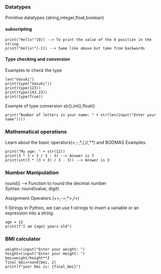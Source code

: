 ### Datatypes
Primitive datatypes (string,integer,float,boolean)

#### subscripting
````
print("Hello!"[0]) --> To print the value of the 0 position in the string
print("Hello!"[-1]) --> Same like above but take from backwards
````
#### Type checking and conversion
Examples to check the type
````
len("Vasuki")
print(type("Vasuki"))
print(type(123))
print(type(143.23))
print(type(True))
````
Example of type conversion str(),int(),float()
````
print("Number of letters in your name: " + str(len(input("Enter your name"))))
````
### Mathematical operations
Learn about the basic operators(=,-,*,/,//,**) and BODMAS
Examples:
````
print("My age: " + str(12))
print(3 * 3 + 3 / 3 - 3) --> Answer is 7
print(int(3 * (3 + 3) / 3 - 3)) --> Answer is 3
````
### Number Manipulation
round() --> Function to round the decimal number <br>
Syntax: round(value, digit)

Assignment Operators (+=,-=,*=,/=)

f-Strings
In Python, we can use f-strings to insert a variable or an expression into a string.
````
age = 12
print(f"I am {age} years old")
````

### BMI calculator
````
weight=(input("Enter your weight: ")
height=(input("Enter your Height: ")
bmi=weight/height**2
final_bmi=round(bmi, 2)
print(f"your bmi is: {final_bmi}")